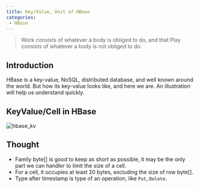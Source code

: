 ```yaml
---
title: Key/Value, Unit of HBase
categories:
 - HBase
---
```


> Work consists of whatever a body is obliged to do, and that Play consists of whatever a body is not obliged to do. 

## Introduction

HBase is a key-value, NoSQL, distributed database, and well known around the world. But how its key-value looks like, and here we are. An illustration will help us understand quickly.

## KeyValue/Cell in HBase
![hbase_kv](https://raw.githubusercontent.com/Reidddddd/reidddddd.github.io/master/assets/images/hbase_kv.png)

## Thought
- Family byte[] is good to keep as short as possible, it may be the only part we can handler to limit the size of a cell.
- For a cell, it occupies at least 20 bytes, excluding the size of row byte[].
- Type after timestamp is type of an operation, like `Put`, `Delete`.
